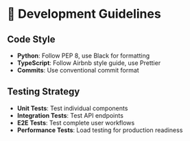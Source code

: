 # 🔧 **Development Guidelines**

## Code Style
- **Python**: Follow PEP 8, use Black for formatting
- **TypeScript**: Follow Airbnb style guide, use Prettier
- **Commits**: Use conventional commit format

## Testing Strategy
- **Unit Tests**: Test individual components
- **Integration Tests**: Test API endpoints
- **E2E Tests**: Test complete user workflows
- **Performance Tests**: Load testing for production readiness
